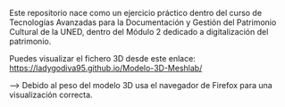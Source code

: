 Este repositorio nace como un ejercicio práctico dentro del curso de Tecnologías Avanzadas para la Documentación y Gestión del Patrimonio Cultural de la UNED, dentro del Módulo 2 dedicado a digitalización del patrimonio.

Puedes visualizar el fichero 3D desde este enlace: https://ladygodiva95.github.io/Modelo-3D-Meshlab/

--> Debido al peso del modelo 3D usa el navegador de Firefox para una visualización correcta.
